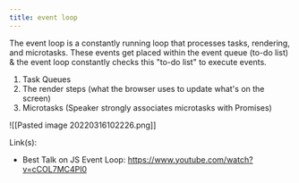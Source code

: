 ```yaml
---
title: event loop
---
```

The event loop is a constantly running loop that processes tasks, rendering, and microtasks. These events get placed within the event queue (to-do list) & the event loop constantly checks this "to-do list" to execute events.
1. Task Queues
2. The render steps (what the browser uses to update what's on the screen)
3. Microtasks (Speaker strongly associates microtasks with Promises) 

![[Pasted image 20220316102226.png]]


Link(s):
- Best Talk on JS Event Loop: https://www.youtube.com/watch?v=cCOL7MC4Pl0